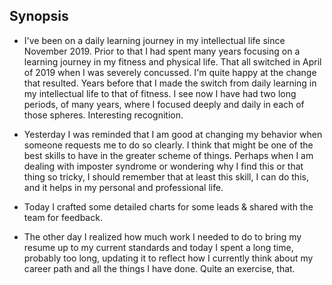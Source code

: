 ## Synopsis

* I've been on a daily learning journey in my intellectual life since November 2019. Prior to that I had spent many years focusing on a learning journey in my fitness and physical life. That all switched in April of 2019 when I was severely concussed. I'm quite happy at the change that resulted. Years before that I made the switch from daily learning in my intellectual life to that of fitness. I see now I have had two long periods, of many years, where I focused deeply and daily in each of those spheres. Interesting recognition.

* Yesterday I was reminded that I am good at changing my behavior when someone requests me to do so clearly. I think that might be one of the best skills to have in the greater scheme of things. Perhaps when I am dealing with imposter syndrome or wondering why I find this or that thing so tricky, I should remember that at least this skill, I can do this, and it helps in my personal and professional life.

* Today I crafted some detailed charts for some leads & shared with the team for feedback.

* The other day I realized how much work I needed to do to bring my resume up to my current standards and today I spent a long time, probably too long, updating it to reflect how I currently think about my career path and all the things I have done. Quite an exercise, that.
